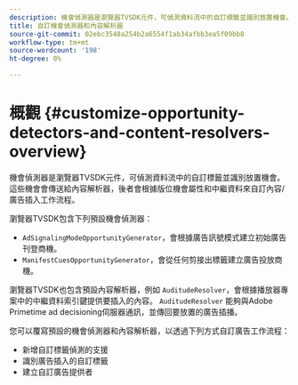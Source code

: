 ```yaml
---
description: 機會偵測器是瀏覽器TVSDK元件，可偵測資料流中的自訂標籤並識別放置機會。 這些機會會傳送給內容解析器，後者會根據版位機會屬性和中繼資料來自訂內容/廣告插入工作流程。
title: 自訂機會偵測器和內容解析器
source-git-commit: 02ebc3548a254b2a6554f1ab34afbb3ea5f09bb8
workflow-type: tm+mt
source-wordcount: '198'
ht-degree: 0%

---
```


# 概觀 {#customize-opportunity-detectors-and-content-resolvers-overview}

機會偵測器是瀏覽器TVSDK元件，可偵測資料流中的自訂標籤並識別放置機會。 這些機會會傳送給內容解析器，後者會根據版位機會屬性和中繼資料來自訂內容/廣告插入工作流程。

瀏覽器TVSDK包含下列預設機會偵測器：

* `AdSignalingModeOpportunityGenerator`，會根據廣告訊號模式建立初始廣告刊登商機。
* `ManifestCuesOpportunityGenerator`，會從任何剪接出標籤建立廣告投放商機。

瀏覽器TVSDK也包含預設內容解析器，例如 `AuditudeResolver`，會根據播放器專案中的中繼資料索引鍵提供要插入的內容。 `AuditudeResolver` 能夠與Adobe Primetime ad decisioning伺服器通訊，並傳回要放置的廣告插播。

您可以覆寫預設的機會偵測器和內容解析器，以透過下列方式自訂廣告工作流程：

* 新增自訂標籤偵測的支援
* 識別廣告插入的自訂標籤
* 建立自訂廣告提供者
